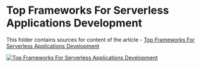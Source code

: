 # Top Frameworks For Serverless Applications Development

This folder contains sources for content of the article - [Top Frameworks For Serverless Applications Development](https://hands-on.cloud/top-serverless-frameworks-for-serverless-applications-development/)

[![Top Frameworks For Serverless Applications Development](https://hands-on.cloud/top-serverless-frameworks-for-serverless-applications-development/Top-Frameworks-For-Serverless-Applications-Development.png)](https://hands-on.cloud/top-serverless-frameworks-for-serverless-applications-development/)
